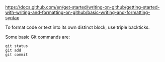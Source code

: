https://docs.github.com/en/get-started/writing-on-github/getting-started-with-writing-and-formatting-on-github/basic-writing-and-formatting-syntax




To format code or text into its own distinct block, use triple backticks.

Some basic Git commands are:
```
git status
git add
git commit
```
